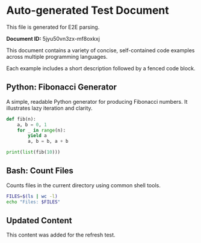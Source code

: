 # Auto-generated Test Document

This file is generated for E2E parsing.

**Document ID:** 5jyu50vn3zx-mf8oxkxj

This document contains a variety of concise, self-contained code examples across multiple programming languages.

Each example includes a short description followed by a fenced code block.

## Python: Fibonacci Generator

A simple, readable Python generator for producing Fibonacci numbers. It illustrates lazy iteration and clarity.

```python
def fib(n):
    a, b = 0, 1
    for _ in range(n):
        yield a
        a, b = b, a + b

print(list(fib(10)))
```


## Bash: Count Files

Counts files in the current directory using common shell tools.

```bash
FILES=$(ls | wc -l)
echo "Files: $FILES"
```




## Updated Content

This content was added for the refresh test.
